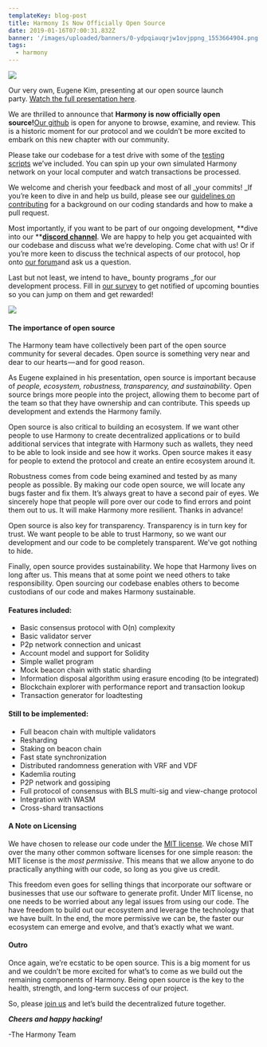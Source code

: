 ```yaml
---
templateKey: blog-post
title: Harmony Is Now Officially Open Source
date: 2019-01-16T07:00:31.832Z
banner: '/images/uploaded/banners/0-ydpqiauqrjw1ovjppng_1553664904.png'
tags:
  - harmony
---
```

![](/images/uploaded/0-ydpqiauqrjw1ovjppng_1553664856.png)

Our very own, Eugene Kim, presenting at our open source launch party. [Watch the full presentation here](https://www.youtube.com/watch?v=mfKz0hsniA0&t=3s).  

We are thrilled to announce that **Harmony is now officially open source!**[Our github](http://github.com/harmony-one) is open for anyone to browse, examine, and review. This is a historic moment for our protocol and we couldn’t be more excited to embark on this new chapter with our community.

Please take our codebase for a test drive with some of the [testing scripts](https://github.com/harmony-one/harmony/blob/master/README.md#usage) we’ve included. You can spin up your own simulated Harmony network on your local computer and watch transactions be processed.

We welcome and cherish your feedback and most of all _your commits! _If you’re keen to dive in and help us build, please see our [guidelines on contributing](https://github.com/harmony-one/harmony/blob/master/CONTRIBUTING.md) for a background on our coding standards and how to make a pull request.

Most importantly, if you want to be part of our ongoing development, **dive into our **[**discord channel**](https://discordapp.com/invite/vyHsuvU). We are happy to help you get acquainted with our codebase and discuss what we’re developing. Come chat with us! Or if you’re more keen to discuss the technical aspects of our protocol, hop onto [our forum](https://talk.harmony.one/)and ask us a question.

Last but not least, we intend to have_ bounty programs _for our development process. Fill in [our survey](https://harmony.one/community-survey) to get notified of upcoming bounties so you can jump on them and get rewarded!

![](/images/uploaded/1-jyqda8snwoowjhtmp1qqtapng_1553665012.png)

#### The importance of open source

The Harmony team have collectively been part of the open source community for several decades. Open source is something very near and dear to our hearts — and for good reason.

As Eugene explained in his presentation, open source is important because of _people, ecosystem, robustness, transparency, and sustainability_. Open source brings more people into the project, allowing them to become part of the team so that they have ownership and can contribute. This speeds up development and extends the Harmony family.

Open source is also critical to building an ecosystem. If we want other people to use Harmony to create decentralized applications or to build additional services that integrate with Harmony such as wallets, they need to be able to look inside and see how it works. Open source makes it easy for people to extend the protocol and create an entire ecosystem around it.

Robustness comes from code being examined and tested by as many people as possible. By making our code open source, we will locate any bugs faster and fix them. It’s always great to have a second pair of eyes. We sincerely hope that people will pore over our code to find errors and point them out to us. It will make Harmony more resilient. Thanks in advance!

Open source is also key for transparency. Transparency is in turn key for trust. We want people to be able to trust Harmony, so we want our development and our code to be completely transparent. We’ve got nothing to hide.

Finally, open source provides sustainability. We hope that Harmony lives on long after us. This means that at some point we need others to take responsibility. Open sourcing our codebase enables others to become custodians of our code and makes Harmony sustainable.

#### Features included:

*   Basic consensus protocol with O(n) complexity
*   Basic validator server
*   P2p network connection and unicast
*   Account model and support for Solidity
*   Simple wallet program
*   Mock beacon chain with static sharding
*   Information disposal algorithm using erasure encoding (to be integrated)
*   Blockchain explorer with performance report and transaction lookup
*   Transaction generator for loadtesting

#### Still to be implemented:

*   Full beacon chain with multiple validators
*   Resharding
*   Staking on beacon chain
*   Fast state synchronization
*   Distributed randomness generation with VRF and VDF
*   Kademlia routing
*   P2P network and gossiping
*   Full protocol of consensus with BLS multi-sig and view-change protocol
*   Integration with WASM
*   Cross-shard transactions

#### A Note on Licensing

We have chosen to release our code under the [MIT license](https://github.com/harmony-one/harmony/blob/master/LICENSE). We chose MIT over the many other common software licenses for one simple reason: the MIT license is the _most permissive_. This means that we allow anyone to do practically anything with our code, so long as you give us credit.

This freedom even goes for selling things that incorporate our software or businesses that use our software to generate profit. Under MIT license, no one needs to be worried about any legal issues from using our code. The have freedom to build out our ecosystem and leverage the technology that we have built. In the end, the more permissive we can be, the faster our ecosystem can emerge and evolve, and that’s exactly what we want.

#### Outro

Once again, we’re ecstatic to be open source. This is a big moment for us and we couldn’t be more excited for what’s to come as we build out the remaining components of Harmony. Being open source is the key to the health, strength, and long-term success of our project.

So, please [join us](https://discordapp.com/invite/vyHsuvU) and let’s build the decentralized future together.

**_Cheers and happy hacking!_**

\-The Harmony Team
